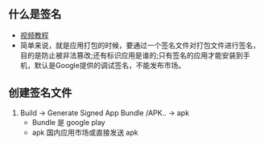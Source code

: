 ## 什么是签名

- [视频教程](https://study.163.com/course/courseLearn.htm?courseId=1213745811#/learn/video?lessonId=1285478316&courseId=1213745811)
- 简单来说，就是应用打包的时候，要通过一个签名文件对打包文件进行签名，目的是防止被非法篡改;还有标识应用是谁的;只有签名的应用才能安装到手机，默认是Google提供的调试签名，不能发布市场。

## 创建签名文件

1. Build -> Generate Signed App Bundle /APK.. -> apk
    - Bundle 是 google play
    - apk 国内应用市场或直接发送 apk